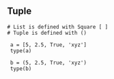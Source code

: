 ## Tuple
    # List is defined with Square [ ]
    # Tuple is defined with ()
     
     a = [5, 2.5, True, 'xyz']
     type(a)
     
     b = (5, 2.5, True, 'xyz')
     type(b)
